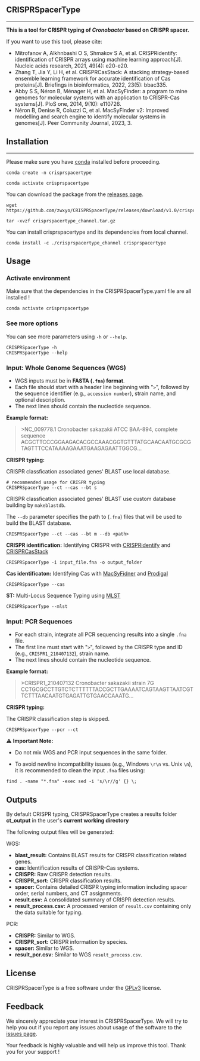 ## **CRISPRSpacerType**
***
**This is a tool for CRISPR typing of _Cronobacter_ based on CRISPR spacer.** 

If you want to use this tool, please cite:  
- Mitrofanov A, Alkhnbashi O S, Shmakov S A, et al. CRISPRidentify: identification of CRISPR arrays using machine learning approach[J]. Nucleic acids research, 2021, 49(4): e20-e20.
- Zhang T, Jia Y, Li H, et al. CRISPRCasStack: A stacking strategy-based ensemble learning framework for accurate identification of Cas proteins[J]. Briefings in bioinformatics, 2022, 23(5): bbac335.
- Abby S S, Néron B, Ménager H, et al. MacSyFinder: a program to mine genomes for molecular systems with an application to CRISPR-Cas systems[J]. PloS one, 2014, 9(10): e110726.
- Néron B, Denise R, Coluzzi C, et al. MacSyFinder v2: Improved modelling and search engine to identify molecular systems in genomes[J]. Peer Community Journal, 2023, 3.

## Installation
***
Please make sure you have [conda](https://docs.conda.io/projects/conda/en/latest/user-guide/install/) installed before proceeding.

```
conda create -n crisprspacertype
```
```
conda activate crisprspacertype
```
You can download the package from the [releases page](https://github.com/zwxyo/CRISPRSpacerType/releases).
```
wget https://github.com/zwxyo/CRISPRSpacerType/releases/download/v1.0/crisprspacertype_channel.tar.gz
```
```
tar -xvzf crisprspacertype_channel.tar.gz
```
You can install crisprspacertype and its dependencies from local channel.  
```
conda install -c ./crisprspacertype_channel crisprspacertype
```


## Usage

### Activate environment
Make sure that the dependencies in the CRISPRSpacerType.yaml file are all installed !

```
conda activate crisprspacertype
```

### See more options
You can see more parameters using `-h` or `--help`.

```
CRISPRSpacerType -h
CRISPRSpacerType --help
```

### Input: Whole Genome Sequences (WGS)

- WGS inputs must be in **FASTA (`.fna`) format**. 
- Each file should start with a header line beginning with "`>`", followed by the sequence identifier (e.g., `accession number`), strain name, and optional description. 
- The next lines should contain the nucleotide sequence.  

**Example format:** 
> \>NC_009778.1 Cronobacter sakazakii ATCC BAA-894, complete sequence
> ACGCTTCCCGGAAGACACGCCAAACGGTGTTTATGCAACAATGCGCGTAGTTTCCATAAAAGAAATGAAGAGAATTGGCG...

**CRISPR typing:** 

CRISPR classfication associated genes' BLAST use local database.
```
# recommended usage for CRISPR typing
CRISPRSpacerType --ct --cas --bt s
```

CRISPR classfication associated genes' BLAST use custom database building by `makeblastdb`.

The `--db` parameter specifies the path to (`.fna`) files that will be used to build the BLAST database.  
```
CRISPRSpacerType --ct --cas --bt m --db <path>
```

**CRISPR identification:** Identifying CRISPR with [CRISPRidentify](https://github.com/BackofenLab/CRISPRidentify) and [CRISPRCasStack](https://github.com/yrjia1015/CRISPRCasStack)

```
CRISPRSpacerType -i input_file.fna -o output_folder
```

**Cas identificaton:** Identifying Cas with [MacSyFidner](https://github.com/gem-pasteur/macsyfinder) and [Prodigal](https://github.com/hyattpd/Prodigal)
```
CRISPRSpacerType --cas
```

**ST:** Multi-Locus Sequence Typing using [MLST](https://github.com/tseemann/mlst)
```
CRISPRSpacerType --mlst
```

### Input: PCR Sequences

- For each strain, integrate all PCR sequencing results into a single `.fna` file.  
- The first line must start with "`>`", followed by the CRISPR type and ID (e.g., `CRISPR1_210407132`), strain name.
- The next lines should contain the nucleotide sequence.  

**Example format:** 
> \>CRISPR1_210407132 Cronobacter sakazakii strain 7G
> CCTGCGCCTTGTCTCTTTTTTACCGCTTGAAAATCAGTAAGTTAATCGTTCTTTAACAATGTGAGATTGTGAACCAAATG...

**CRISPR typing:**

The CRISPR classification step is skipped.
```
CRISPRSpacerType --pcr --ct
```

⚠️ **Important Note:**  
- Do not mix WGS and PCR input sequences in the same folder. 

- To avoid newline incompatibility issues (e.g., Windows `\r\n` vs. Unix `\n`), it is recommended to clean the input `.fna` files using:  
```
find . -name "*.fna" -exec sed -i 's/\r//g' {} \;
```

## Outputs
By default CRISPR typing, CRISPRSpacerType creates a results folder **ct_output** in the user's **current working directory**

The following output files will be generated:

WGS:
- **blast_result:** Contains BLAST results for CRISPR classification related genes.
- **cas:** Identification results of CRISPR-Cas systems.
- **CRISPR:** Raw CRISPR detection results. 
- **CRISPR_sort:** CRISPR classification results. 
- **spacer:** Contains detailed CRISPR typing information including spacer order, serial numbers, and CT assignments.  
- **result.csv:** A consolidated summary of CRISPR detection results.
- **result_process.csv:** A processed version of `result.csv` containing only the data suitable for typing.

PCR:
- **CRISPR:** Similar to WGS.
- **CRISPR_sort:** CRISPR information by species.
- **spacer:** Similar to WGS.
- **result_pcr.csv:** Similar to WGS `result_process.csv`.

## License

CRISPRSpacerType is a free software under the [GPLv3](https://github.com/zwxyo/CRISPRSpacerType/blob/master/LICENSE) license.

## Feedback

We sincerely appreciate your interest in CRISPRSpacerType.
We will try to help you out if you report any issues about usage of the software to the [issues page](https://github.com/zwxyo/CRISPRSpacerType/issues).

Your feedback is highly valuable and will help us improve this tool. Thank you for your support !